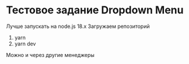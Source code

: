 # Тестовое задание Dropdown Menu

Лучше запускать на node.js 18.x
Загружаем репозиторий
1. yarn
2. yarn dev

Можно и через другие менеджеры
